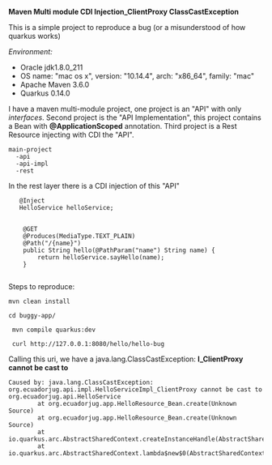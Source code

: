 **Maven Multi module CDI Injection_ClientProxy ClassCastException**

This is a simple project to reproduce a bug (or a misunderstood of how quarkus works)

*Environment:* 

* Oracle jdk1.8.0_211
* OS name: "mac os x", version: "10.14.4", arch: "x86_64", family: "mac"
* Apache Maven 3.6.0
* Quarkus 0.14.0


I have a maven multi-module project, one project is an "API" with only _interfaces_.
Second project is the "API Implementation", this project contains a Bean with **@ApplicationScoped** annotation.
Third project is a Rest Resource injecting with CDI the "API".


```
main-project
  -api
  -api-impl
  -rest
```


In the rest layer there is a CDI injection of this "API"

```
   @Inject
   HelloService helloService;


    @GET
    @Produces(MediaType.TEXT_PLAIN)
    @Path("/{name}")
    public String hello(@PathParam("name") String name) {
        return helloService.sayHello(name);
    }
    
```


Steps to reproduce:
```
mvn clean install
```

```
cd buggy-app/
```

```
 mvn compile quarkus:dev
```

```
 curl http://127.0.0.1:8080/hello/hello-bug      
```


Calling this uri, we have a java.lang.ClassCastException: **l_ClientProxy cannot be cast to** 

```
Caused by: java.lang.ClassCastException: org.ecuadorjug.api.impl.HelloServiceImpl_ClientProxy cannot be cast to org.ecuadorjug.api.HelloService
        at org.ecuadorjug.app.HelloResource_Bean.create(Unknown Source)
        at org.ecuadorjug.app.HelloResource_Bean.create(Unknown Source)
        at io.quarkus.arc.AbstractSharedContext.createInstanceHandle(AbstractSharedContext.java:86)
        at io.quarkus.arc.AbstractSharedContext.lambda$new$0(AbstractSharedContext.java:33)
```

